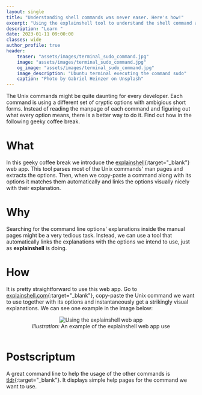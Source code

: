 ```yaml
---
layout: single
title: "Understanding shell commands was never easer. Here's how!"
excerpt: "Using the explainshell tool to understand the shell command and decrypt the myriad of arguments"
description: "Learn "
date: 2023-01-11 09:00:00
classes: wide
author_profile: true
header:
    teaser: "assets/images/terminal_sudo_command.jpg"
    image: "assets/images/terminal_sudo_command.jpg"
    og_image: "assets/images/terminal_sudo_command.jpg"
    image_description: "Ubuntu terminal executing the command sudo"
    caption: "Photo by Gabriel Heinzer on Unsplash"
---
```


The Unix commands might be quite daunting for every developer. Each command is using a different set
of cryptic options with ambigious short forms. Instead of reading the manpage of each command and figuring 
out what every option means, there is a better way to do it. Find out how in the following geeky coffee break.

# What
In this geeky coffee break we introduce the [explainshell](https://explainshell.com/){:target="_blank"} web app. This tool
parses most of the Unix commands' man pages and extracts the options. Then, when we copy-paste a command along with its options
it matches them automatically and links the options visually nicely with their explanation.

# Why
Searching for the command line options' explanations inside the manual pages might be a very tedious task. Instead,
we can use a tool that automatically links the explanations with the options we intend to use, just as **explainshell**
is doing.

# How
It is pretty straightforward to use this web app. Go to [explainshell.com](https://explainshell.com/){:target="_blank"},
copy-paste the Unix command we want to use together with its options and instantaneously get a strikingly visual 
explanations. We can see one example in the image below:

<center>
    <img data-src="{{ site.url }}{{ site.baseurl }}/assets/images/explain_shell_usage.png" class="lazyload" alt="Using the explainshell web app"/>
    <br/>
    <span class="caption text-muted">
        <i>Illustration:</i> An example of the explainshell web app use
    </span>
</center>
<br/>

# Postscriptum

A great command line to help the usage of the other commands is [tldr](https://tldr.sh){:target="_blank"}. It displays simple help pages
for the command we want to use.